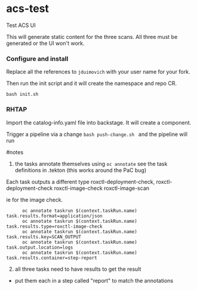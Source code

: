 # acs-test
Test ACS UI 

This will generate static content for the three scans.
All three must be generated or the UI won't work.

### Configure and install

Replace all the references to `jduimovich` with your user name for your fork. 

Then run the init script and it will create the namespace and repo CR. 
```
bash init.sh
``` 

### RHTAP

Import the catalog-info.yaml file into backstage. It will create a component.

Trigger a pipeline  via a change `bash push-change.sh ` and the pipeline will run  
 

#notes 

1. the tasks annotate themselves using `oc annotate` see the task definitions in .tekton (this works around the PaC bug)

Each task outputs a different type roxctl-deployment-check, roxctl-deployment-check roxctl-image-check roxctl-image-scan 

ie for the image check.
```
      oc annotate taskrun $(context.taskRun.name) task.results.format=application/json
      oc annotate taskrun $(context.taskRun.name) task.results.type=roxctl-image-check
      oc annotate taskrun $(context.taskRun.name) task.results.key=SCAN_OUTPUT
      oc annotate taskrun $(context.taskRun.name) task.output.location=logs
      oc annotate taskrun $(context.taskRun.name) task.results.container=step-report
 ```
2. all three tasks need to have results to get the result
- put them each in a step called "report" to match the annotations 



